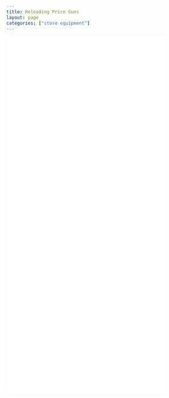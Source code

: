 ```yaml
---
title: Reloading Price Guns
layout: page
categories: ["store equipment"]
---
```


<iframe width="420" height="315" src="//www.youtube.com/embed/-rfkhjjivYM" frameborder="0" allowfullscreen></iframe>  
<iframe width="420" height="315" src="//www.youtube.com/embed/UiWCLBYbkJk" frameborder="0" allowfullscreen></iframe>  
<iframe width="420" height="315" src="//www.youtube.com/embed/aqNB-GvHduw" frameborder="0" allowfullscreen></iframe>